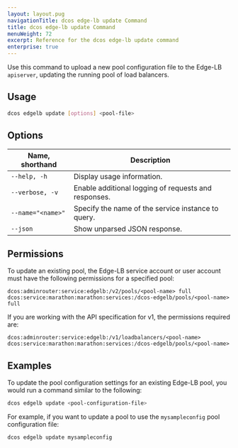 ```yaml
---
layout: layout.pug
navigationTitle: dcos edge-lb update Command
title: dcos edge-lb update Command
menuWeight: 72
excerpt: Reference for the dcos edge-lb update command
enterprise: true
---
```


Use this command to upload a new pool configuration file to the Edge-LB `apiserver`, updating the running pool of load balancers.

## Usage
```bash
dcos edgelb update [options] <pool-file>
```

## Options
| Name, shorthand       | Description |
|-----------------------|-------------|
| `--help, -h`          | Display usage information. |
| `--verbose, -v`       | Enable additional logging of requests and responses. |
| `--name="<name>"`     | Specify the name of the service instance to query. |
| `--json` | Show unparsed JSON response. |

## Permissions
To update an existing pool, the Edge-LB service account or user account must have the following permissions for a specified pool:

```
dcos:adminrouter:service:edgelb:/v2/pools/<pool-name> full
dcos:service:marathon:marathon:services:/dcos-edgelb/pools/<pool-name> full
```

If you are working with the API specification for v1, the permissions required are:

```
dcos:adminrouter:service:edgelb:/v1/loadbalancers/<pool-name>
dcos:service:marathon:marathon:services:/dcos-edgelb/pools/<pool-name>
```

## Examples
To update the pool configuration settings for an existing Edge-LB pool, you would run a command similar to the following:

```bash
dcos edgelb update <pool-configuration-file>
```

For example, if you want to update a pool to use the `mysampleconfig` pool configuration file:

```bash
dcos edgelb update mysampleconfig
```
